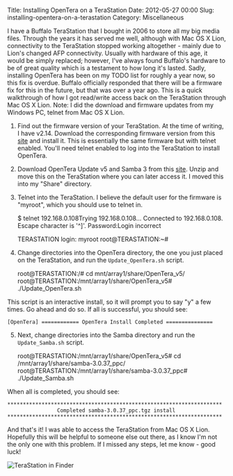 Title: Installing OpenTera on a TeraStation
Date: 2012-05-27 00:00
Slug: installing-opentera-on-a-terastation
Category: Miscellaneous


I have a Buffalo TeraStation that I bought in 2006 to store all my big
media files. Through the years it has served me well, although with Mac
OS X Lion, connectivity to the TeraStation stopped working altogether -
mainly due to Lion's changed AFP connectivity. Usually with hardware of
this age, it would be simply replaced; however, I've always found
Buffalo's hardware to be of great quality which is a testament to how
long it's lasted. Sadly, installing OpenTera has been on my TODO list
for roughly a year now, so this fix is overdue. Buffalo officially
responded that there will be a firmware fix for this in the future, but
that was over a year ago. This is a quick walkthrough of how I got
read/write access back on the TeraStation through Mac OS X Lion. Note: I
did the download and firmware updates from my Windows PC, telnet from
Mac OS X Lion.

1) Find out the firmware version of your TeraStation. At the time of
writing, I have v2.14. Download the corresponding firmware version from
this [site](http://homepage.ntlworld.com/itimpi/telnet.htm) and install
it. This is essentially the same firmware but with telnet enabled.
You'll need telnet enabled to log into the TeraStation to install
OpenTera.

2) Download OpenTera Update v5 and Samba 3 from this
[site](http://homepage.ntlworld.com/itimpi/opentera.htm). Unzip and move
this on the TeraStation where you can later access it. I moved this into
my "Share" directory.

3) Telnet into the TeraStation. I believe the default user for the
firmware is "myroot", which you should use to telnet in.

    $ telnet 192.168.0.108Trying 192.168.0.108...
    Connected to 192.168.0.108.
    Escape character is '^]'.
    Password:Login incorrect

    TERASTATION login: myroot
    root@TERASTATION:~#

4) Change directories into the OpenTera directory, the one you just
placed on the TeraStation, and run the `Update_OpenTera.sh` script.

    root@TERASTATION:/# cd mnt/array1/share/OpenTera_v5/
    root@TERASTATION:/mnt/array1/share/OpenTera_v5# ./Update_OpenTera.sh

This script is an interactive install, so it will prompt you to say "y"
a few times. Go ahead and do so. If all is successful, you should see:

    [OpenTera] ============ OpenTera Install Completed ===============

5) Next, change directories into the Samba directory and run the
`Update_Samba.sh` script.

    root@TERASTATION:/mnt/array1/share/OpenTera_v5# cd /mnt/array1/share/samba-3.0.37_ppc/
    root@TERASTATION:/mnt/array1/share/samba-3.0.37_ppc# ./Update_Samba.sh

When all is completed, you should see:

    *********************************************************************
                    Completed samba-3.0.37_ppc.tgz install
    *********************************************************************

And that's it! I was able to access the TeraStation from Mac OS X Lion.
Hopefully this will be helpful to someone else out there, as I know I'm
not the only one with this problem. If I missed any steps, let me know -
good luck!

![TeraStation in
Finder](/images/terastation_finder_screenshot.png)
